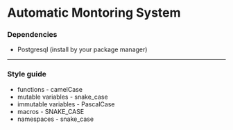 # Automatic Montoring System

### Dependencies
 - Postgresql (install by your package manager)

---

### Style guide

- functions - camelCase
- mutable variables - snake_case
- immutable variables - PascalCase
- macros - SNAKE_CASE
- namespaces - snake_case

